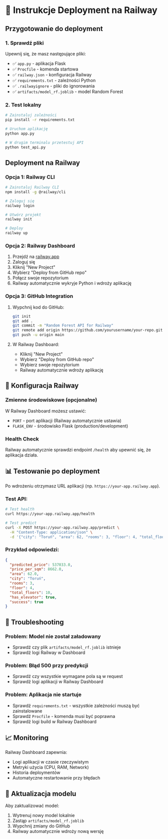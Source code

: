 # 🚀 Instrukcje Deployment na Railway

## Przygotowanie do deployment

### 1. Sprawdź pliki
Upewnij się, że masz następujące pliki:
- ✅ `app.py` - aplikacja Flask
- ✅ `Procfile` - komenda startowa
- ✅ `railway.json` - konfiguracja Railway
- ✅ `requirements.txt` - zależności Python
- ✅ `.railwayignore` - pliki do ignorowania
- ✅ `artifacts/model_rf.joblib` - model Random Forest

### 2. Test lokalny
```bash
# Zainstaluj zależności
pip install -r requirements.txt

# Uruchom aplikację
python app.py

# W drugim terminalu przetestuj API
python test_api.py
```

## Deployment na Railway

### Opcja 1: Railway CLI
```bash
# Zainstaluj Railway CLI
npm install -g @railway/cli

# Zaloguj się
railway login

# Utwórz projekt
railway init

# Deploy
railway up
```

### Opcja 2: Railway Dashboard
1. Przejdź na [railway.app](https://railway.app)
2. Zaloguj się
3. Kliknij "New Project"
4. Wybierz "Deploy from GitHub repo"
5. Połącz swoje repozytorium
6. Railway automatycznie wykryje Python i wdroży aplikację

### Opcja 3: GitHub Integration
1. Wypchnij kod do GitHub:
   ```bash
   git init
   git add .
   git commit -m "Random Forest API for Railway"
   git remote add origin https://github.com/yourusername/your-repo.git
   git push -u origin main
   ```

2. W Railway Dashboard:
   - Kliknij "New Project"
   - Wybierz "Deploy from GitHub repo"
   - Wybierz swoje repozytorium
   - Railway automatycznie wdroży aplikację

## 🔧 Konfiguracja Railway

### Zmienne środowiskowe (opcjonalne)
W Railway Dashboard możesz ustawić:
- `PORT` - port aplikacji (Railway automatycznie ustawia)
- `FLASK_ENV` - środowisko Flask (production/development)

### Health Check
Railway automatycznie sprawdzi endpoint `/health` aby upewnić się, że aplikacja działa.

## 📊 Testowanie po deployment

Po wdrożeniu otrzymasz URL aplikacji (np. `https://your-app.railway.app`).

### Test API:
```bash
# Test health
curl https://your-app.railway.app/health

# Test predict
curl -X POST https://your-app.railway.app/predict \
  -H "Content-Type: application/json" \
  -d '{"city": "Toruń", "area": 62, "rooms": 3, "floor": 4, "total_floors": 10}'
```

### Przykład odpowiedzi:
```json
{
  "predicted_price": 537033.0,
  "price_per_sqm": 8662.0,
  "area": 62.0,
  "city": "Toruń",
  "rooms": 3,
  "floor": 4,
  "total_floors": 10,
  "has_elevator": true,
  "success": true
}
```

## 🐛 Troubleshooting

### Problem: Model nie został załadowany
- Sprawdź czy plik `artifacts/model_rf.joblib` istnieje
- Sprawdź logi Railway w Dashboard

### Problem: Błąd 500 przy predykcji
- Sprawdź czy wszystkie wymagane pola są w request
- Sprawdź logi aplikacji w Railway Dashboard

### Problem: Aplikacja nie startuje
- Sprawdź `requirements.txt` - wszystkie zależności muszą być zainstalowane
- Sprawdź `Procfile` - komenda musi być poprawna
- Sprawdź logi build w Railway Dashboard

## 📈 Monitoring

Railway Dashboard zapewnia:
- Logi aplikacji w czasie rzeczywistym
- Metryki użycia (CPU, RAM, Network)
- Historia deploymentów
- Automatyczne restartowanie przy błędach

## 🔄 Aktualizacja modelu

Aby zaktualizować model:
1. Wytrenuj nowy model lokalnie
2. Zastąp `artifacts/model_rf.joblib`
3. Wypchnij zmiany do GitHub
4. Railway automatycznie wdroży nową wersję
